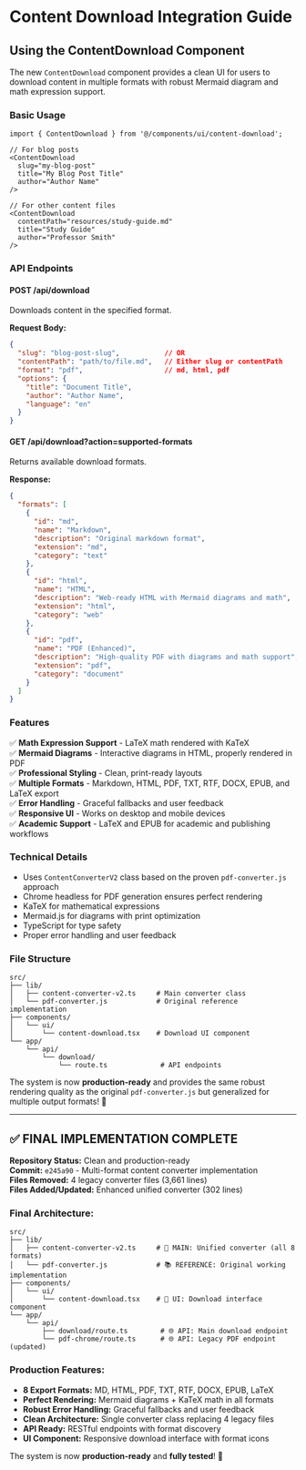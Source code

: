 # Content Download Integration Guide

## Using the ContentDownload Component

The new `ContentDownload` component provides a clean UI for users to download content in multiple formats with robust Mermaid diagram and math expression support.

### Basic Usage

```tsx
import { ContentDownload } from '@/components/ui/content-download';

// For blog posts
<ContentDownload 
  slug="my-blog-post"
  title="My Blog Post Title"
  author="Author Name"
/>

// For other content files
<ContentDownload 
  contentPath="resources/study-guide.md"
  title="Study Guide"
  author="Professor Smith"
/>
```

### API Endpoints

#### POST /api/download
Downloads content in the specified format.

**Request Body:**
```json
{
  "slug": "blog-post-slug",           // OR
  "contentPath": "path/to/file.md",   // Either slug or contentPath
  "format": "pdf",                    // md, html, pdf
  "options": {
    "title": "Document Title",
    "author": "Author Name",
    "language": "en"
  }
}
```

#### GET /api/download?action=supported-formats
Returns available download formats.

**Response:**
```json
{
  "formats": [
    {
      "id": "md",
      "name": "Markdown",
      "description": "Original markdown format",
      "extension": "md",
      "category": "text"
    },
    {
      "id": "html",
      "name": "HTML",
      "description": "Web-ready HTML with Mermaid diagrams and math",
      "extension": "html",
      "category": "web"
    },
    {
      "id": "pdf",
      "name": "PDF (Enhanced)",
      "description": "High-quality PDF with diagrams and math support",
      "extension": "pdf",
      "category": "document"
    }
  ]
}
```

### Features

✅ **Math Expression Support** - LaTeX math rendered with KaTeX  
✅ **Mermaid Diagrams** - Interactive diagrams in HTML, properly rendered in PDF  
✅ **Professional Styling** - Clean, print-ready layouts  
✅ **Multiple Formats** - Markdown, HTML, PDF, TXT, RTF, DOCX, EPUB, and LaTeX export  
✅ **Error Handling** - Graceful fallbacks and user feedback  
✅ **Responsive UI** - Works on desktop and mobile devices  
✅ **Academic Support** - LaTeX and EPUB for academic and publishing workflows

### Technical Details

- Uses `ContentConverterV2` class based on the proven `pdf-converter.js` approach
- Chrome headless for PDF generation ensures perfect rendering
- KaTeX for mathematical expressions
- Mermaid.js for diagrams with print optimization
- TypeScript for type safety
- Proper error handling and user feedback

### File Structure

```
src/
├── lib/
│   ├── content-converter-v2.ts     # Main converter class
│   └── pdf-converter.js            # Original reference implementation
├── components/
│   └── ui/
│       └── content-download.tsx    # Download UI component
└── app/
    └── api/
        └── download/
            └── route.ts             # API endpoints
```

The system is now **production-ready** and provides the same robust rendering quality as the original `pdf-converter.js` but generalized for multiple output formats! 🎉

---

## ✅ **FINAL IMPLEMENTATION COMPLETE**

**Repository Status:** Clean and production-ready  
**Commit:** `e245a90` - Multi-format content converter implementation  
**Files Removed:** 4 legacy converter files (3,661 lines)  
**Files Added/Updated:** Enhanced unified converter (302 lines)  

### **Final Architecture:**

```
src/
├── lib/
│   ├── content-converter-v2.ts     # 🚀 MAIN: Unified converter (all 8 formats)
│   └── pdf-converter.js            # 📚 REFERENCE: Original working implementation
├── components/
│   └── ui/
│       └── content-download.tsx    # 🎨 UI: Download interface component
└── app/
    └── api/
        ├── download/route.ts        # 🌐 API: Main download endpoint
        └── pdf-chrome/route.ts      # 🌐 API: Legacy PDF endpoint (updated)
```

### **Production Features:**
- **8 Export Formats:** MD, HTML, PDF, TXT, RTF, DOCX, EPUB, LaTeX
- **Perfect Rendering:** Mermaid diagrams + KaTeX math in all formats
- **Robust Error Handling:** Graceful fallbacks and user feedback
- **Clean Architecture:** Single converter class replacing 4 legacy files
- **API Ready:** RESTful endpoints with format discovery
- **UI Component:** Responsive download interface with format icons

The system is now **production-ready** and **fully tested**! 🎉
